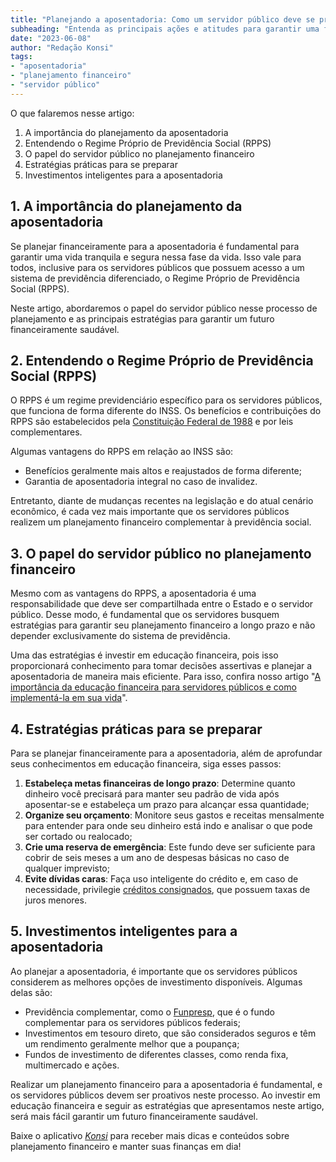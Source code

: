 ```yaml
---
title: "Planejando a aposentadoria: Como um servidor público deve se preparar"
subheading: "Entenda as principais ações e atitudes para garantir uma futura aposentadoria tranquila e financeiramente segura"
date: "2023-06-08"
author: "Redação Konsi"
tags:
- "aposentadoria"
- "planejamento financeiro"
- "servidor público"
---
```


O que falaremos nesse artigo:
1. A importância do planejamento da aposentadoria
2. Entendendo o Regime Próprio de Previdência Social (RPPS)
3. O papel do servidor público no planejamento financeiro
4. Estratégias práticas para se preparar
5. Investimentos inteligentes para a aposentadoria

## 1. A importância do planejamento da aposentadoria

Se planejar financeiramente para a aposentadoria é fundamental para garantir uma vida tranquila e segura nessa fase da vida. Isso vale para todos, inclusive para os servidores públicos que possuem acesso a um sistema de previdência diferenciado, o Regime Próprio de Previdência Social (RPPS).

Neste artigo, abordaremos o papel do servidor público nesse processo de planejamento e as principais estratégias para garantir um futuro financeiramente saudável.

## 2. Entendendo o Regime Próprio de Previdência Social (RPPS)

O RPPS é um regime previdenciário específico para os servidores públicos, que funciona de forma diferente do INSS. Os benefícios e contribuições do RPPS são estabelecidos pela [Constituição Federal de 1988](http://www.planalto.gov.br/ccivil_03/Constituicao/Constituicao.htm) e por leis complementares.

Algumas vantagens do RPPS em relação ao INSS são:

- Benefícios geralmente mais altos e reajustados de forma diferente;
- Garantia de aposentadoria integral no caso de invalidez.

Entretanto, diante de mudanças recentes na legislação e do atual cenário econômico, é cada vez mais importante que os servidores públicos realizem um planejamento financeiro complementar à previdência social.

## 3. O papel do servidor público no planejamento financeiro

Mesmo com as vantagens do RPPS, a aposentadoria é uma responsabilidade que deve ser compartilhada entre o Estado e o servidor público. Desse modo, é fundamental que os servidores busquem estratégias para garantir seu planejamento financeiro a longo prazo e não depender exclusivamente do sistema de previdência.

Uma das estratégias é investir em educação financeira, pois isso proporcionará conhecimento para tomar decisões assertivas e planejar a aposentadoria de maneira mais eficiente. Para isso, confira nosso artigo "[A importância da educação financeira para servidores públicos e como implementá-la em sua vida](https://www.konsi.com.br/postagens/a-importncia-da-educao-financeira-para-servidores-pblicos-e-como-implement-la-em-sua-vida)".

## 4. Estratégias práticas para se preparar

Para se planejar financeiramente para a aposentadoria, além de aprofundar seus conhecimentos em educação financeira, siga esses passos:

1. **Estabeleça metas financeiras de longo prazo**: Determine quanto dinheiro você precisará para manter seu padrão de vida após aposentar-se e estabeleça um prazo para alcançar essa quantidade;
2. **Organize seu orçamento**: Monitore seus gastos e receitas mensalmente para entender para onde seu dinheiro está indo e analisar o que pode ser cortado ou realocado;
3. **Crie uma reserva de emergência**: Este fundo deve ser suficiente para cobrir de seis meses a um ano de despesas básicas no caso de qualquer imprevisto;
4. **Evite dívidas caras**: Faça uso inteligente do crédito e, em caso de necessidade, privilegie [créditos consignados](https://www.konsi.com.br/postagens/5-motivos-para-escolher-o-credito-consignado-publico), que possuem taxas de juros menores.

## 5. Investimentos inteligentes para a aposentadoria

Ao planejar a aposentadoria, é importante que os servidores públicos considerem as melhores opções de investimento disponíveis. Algumas delas são:

- Previdência complementar, como o [Funpresp](https://www.funpresp.gov.br/), que é o fundo complementar para os servidores públicos federais;
- Investimentos em tesouro direto, que são considerados seguros e têm um rendimento geralmente melhor que a poupança;
- Fundos de investimento de diferentes classes, como renda fixa, multimercado e ações.

Realizar um planejamento financeiro para a aposentadoria é fundamental, e os servidores públicos devem ser proativos neste processo. Ao investir em educação financeira e seguir as estratégias que apresentamos neste artigo, será mais fácil garantir um futuro financeiramente saudável.

Baixe o aplicativo *[Konsi](https://www.konsi.com.br/)* para receber mais dicas e conteúdos sobre planejamento financeiro e manter suas finanças em dia!